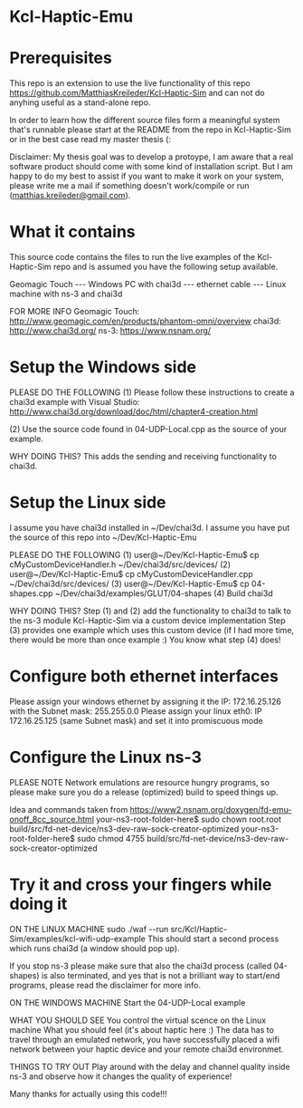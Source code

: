 # Kcl-Haptic-Emu

Prerequisites
=============

This repo is an extension to use the live functionality of this repo https://github.com/MatthiasKreileder/Kcl-Haptic-Sim and can not do anyhing useful as a stand-alone repo.

In order to learn how the different source files form a meaningful system that's runnable please start at the README from the repo in Kcl-Haptic-Sim or in the best case read my master thesis (:

Disclaimer: My thesis goal was to develop a protoype, I am aware that a real software product should come with some kind of installation script. But I am happy to do my best to assist if you want to make it work on your system, please write me a mail if something doesn't work/compile or run (matthias.kreileder@gmail.com).

What it contains
================

This source code contains the files to run the live examples of the Kcl-Haptic-Sim repo and is assumed you have the following setup available.

Geomagic Touch --- Windows PC with chai3d --- ethernet cable --- Linux machine with ns-3 and chai3d

FOR MORE INFO
Geomagic Touch: http://www.geomagic.com/en/products/phantom-omni/overview
chai3d: http://www.chai3d.org/
ns-3: https://www.nsnam.org/

Setup the Windows side
======================

PLEASE DO THE FOLLOWING
(1) Please follow these instructions to create a chai3d example with Visual Studio: http://www.chai3d.org/download/doc/html/chapter4-creation.html

(2) Use the source code found in 04-UDP-Local.cpp as the source of your example. 

WHY DOING THIS?
This adds the sending and receiving functionality to chai3d.

Setup the Linux side
====================
I assume you have chai3d installed in ~/Dev/chai3d.
I assume you have put the source of this repo into ~/Dev/Kcl-Haptic-Emu

PLEASE DO THE FOLLOWING
(1) user@~/Dev/Kcl-Haptic-Emu$ cp cMyCustomDeviceHandler.h ~/Dev/chai3d/src/devices/
(2) user@~/Dev/Kcl-Haptic-Emu$ cp cMyCustomDeviceHandler.cpp ~/Dev/chai3d/src/devices/
(3) user@~/Dev/Kcl-Haptic-Emu$ cp 04-shapes.cpp ~/Dev/chai3d/examples/GLUT/04-shapes
(4) Build chai3d

WHY DOING THIS?
Step (1) and (2) add the functionality to chai3d to talk to the ns-3 module Kcl-Haptic-Sim via a custom device implementation
Step (3) provides one example which uses this custom device (if I had more time, there would be more than once example :)
You know what step (4) does!

Configure both ethernet interfaces
==================================
Please assign your windows ethernet by assigning it the IP: 172.16.25.126 with the Subnet mask: 255.255.0.0
Please assign your linux eth0: IP 172.16.25.125 (same Subnet mask) and set it into promiscuous mode

Configure the Linux ns-3
========================

PLEASE NOTE
Network emulations are resource hungry programs, so please make sure you do a release (optimized) build to speed things up.

Idea and commands taken from https://www2.nsnam.org/doxygen/fd-emu-onoff_8cc_source.html
your-ns3-root-folder-here$ sudo chown root.root build/src/fd-net-device/ns3-dev-raw-sock-creator-optimized
your-ns3-root-folder-here$ sudo chmod 4755 build/src/fd-net-device/ns3-dev-raw-sock-creator-optimized

Try it and cross your fingers while doing it
============================================

ON THE LINUX MACHINE
sudo ./waf --run src/Kcl/Haptic-Sim/examples/kcl-wifi-udp-example
This should start a second process which runs chai3d (a window should pop up).

If you stop ns-3 please make sure that also the chai3d process (called 04-shapes) is also terminated, and yes that is not a brilliant way to start/end programs, please read the disclaimer for more info.

ON THE WINDOWS MACHINE
Start the 04-UDP-Local example

WHAT YOU SHOULD SEE
You control the virtual scence on the Linux machine
What you should feel (it's about haptic here :)
The data has to travel through an emulated network, you have successfully placed a wifi network between your haptic device and your remote chai3d environmet.

THINGS TO TRY OUT
Play around with the delay and channel quality inside ns-3 and observe how it changes the quality of experience!

Many thanks for actually using this code!!!
